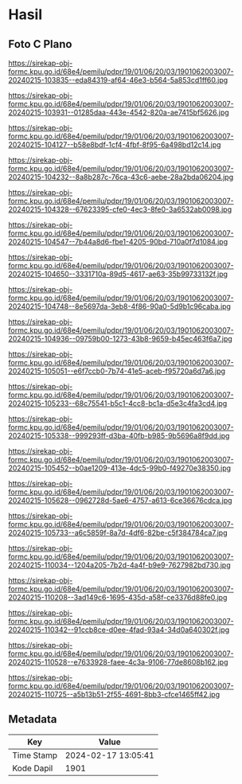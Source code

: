 # Hasil

## Foto C Plano

https://sirekap-obj-formc.kpu.go.id/68e4/pemilu/pdpr/19/01/06/20/03/1901062003007-20240215-103835--eda84319-af64-46e3-b564-5a853cd1ff60.jpg

https://sirekap-obj-formc.kpu.go.id/68e4/pemilu/pdpr/19/01/06/20/03/1901062003007-20240215-103931--01285daa-443e-4542-820a-ae7415bf5626.jpg

https://sirekap-obj-formc.kpu.go.id/68e4/pemilu/pdpr/19/01/06/20/03/1901062003007-20240215-104127--b58e8bdf-1cf4-4fbf-8f95-6a498bd12c14.jpg

https://sirekap-obj-formc.kpu.go.id/68e4/pemilu/pdpr/19/01/06/20/03/1901062003007-20240215-104232--8a8b287c-76ca-43c6-aebe-28a2bda06204.jpg

https://sirekap-obj-formc.kpu.go.id/68e4/pemilu/pdpr/19/01/06/20/03/1901062003007-20240215-104328--67623395-cfe0-4ec3-8fe0-3a6532ab0098.jpg

https://sirekap-obj-formc.kpu.go.id/68e4/pemilu/pdpr/19/01/06/20/03/1901062003007-20240215-104547--7b44a8d6-fbe1-4205-90bd-710a0f7d1084.jpg

https://sirekap-obj-formc.kpu.go.id/68e4/pemilu/pdpr/19/01/06/20/03/1901062003007-20240215-104650--3331710a-89d5-4617-ae63-35b99733132f.jpg

https://sirekap-obj-formc.kpu.go.id/68e4/pemilu/pdpr/19/01/06/20/03/1901062003007-20240215-104748--8e5697da-3eb8-4f86-90a0-5d9b1c96caba.jpg

https://sirekap-obj-formc.kpu.go.id/68e4/pemilu/pdpr/19/01/06/20/03/1901062003007-20240215-104936--09759b00-1273-43b8-9659-b45ec463f6a7.jpg

https://sirekap-obj-formc.kpu.go.id/68e4/pemilu/pdpr/19/01/06/20/03/1901062003007-20240215-105051--e6f7ccb0-7b74-41e5-aceb-f95720a6d7a6.jpg

https://sirekap-obj-formc.kpu.go.id/68e4/pemilu/pdpr/19/01/06/20/03/1901062003007-20240215-105233--68c75541-b5c1-4cc8-bc1a-d5e3c4fa3cd4.jpg

https://sirekap-obj-formc.kpu.go.id/68e4/pemilu/pdpr/19/01/06/20/03/1901062003007-20240215-105338--999293ff-d3ba-40fb-b985-9b5696a8f9dd.jpg

https://sirekap-obj-formc.kpu.go.id/68e4/pemilu/pdpr/19/01/06/20/03/1901062003007-20240215-105452--b0ae1209-413e-4dc5-99b0-f49270e38350.jpg

https://sirekap-obj-formc.kpu.go.id/68e4/pemilu/pdpr/19/01/06/20/03/1901062003007-20240215-105628--0962728d-5ae6-4757-a613-6ce36676cdca.jpg

https://sirekap-obj-formc.kpu.go.id/68e4/pemilu/pdpr/19/01/06/20/03/1901062003007-20240215-105733--a6c5859f-8a7d-4df6-82be-c5f384784ca7.jpg

https://sirekap-obj-formc.kpu.go.id/68e4/pemilu/pdpr/19/01/06/20/03/1901062003007-20240215-110034--1204a205-7b2d-4a4f-b9e9-7627982bd730.jpg

https://sirekap-obj-formc.kpu.go.id/68e4/pemilu/pdpr/19/01/06/20/03/1901062003007-20240215-110208--3ad149c6-1695-435d-a58f-ce3376d88fe0.jpg

https://sirekap-obj-formc.kpu.go.id/68e4/pemilu/pdpr/19/01/06/20/03/1901062003007-20240215-110342--91ccb8ce-d0ee-4fad-93a4-34d0a640302f.jpg

https://sirekap-obj-formc.kpu.go.id/68e4/pemilu/pdpr/19/01/06/20/03/1901062003007-20240215-110528--e7633928-faee-4c3a-9106-77de8608b162.jpg

https://sirekap-obj-formc.kpu.go.id/68e4/pemilu/pdpr/19/01/06/20/03/1901062003007-20240215-110725--a5b13b51-2f55-4691-8bb3-cfce1465ff42.jpg


## Metadata

| Key        | Value               |
| ---------- | ------------------- |
| Time Stamp | 2024-02-17 13:05:41 |
| Kode Dapil | 1901                |



